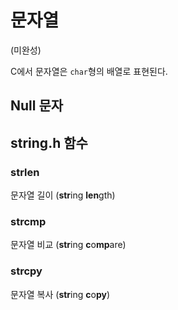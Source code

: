 # 문자열

(미완성)

C에서 문자열은 `char`형의 배열로 표현된다.

## Null 문자

## string.h 함수

### strlen

문자열 길이 (**str**ing **len**gth)

### strcmp

문자열 비교 (**str**ing **c**o**mp**are)

### strcpy

문자열 복사 (**str**ing **c**o**py**)
